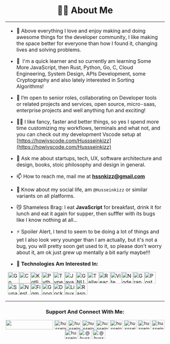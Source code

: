 <h1 align="center">👨‍💻 About Me</h1>
<!--<h3 align="center"># Senior Engineer && Tech Entrepreneur.</h3>-->

<!--<p align="center"> <a href="https://twitter.com/hussein_kizz" target="blank"><img src="https://img.shields.io/twitter/follow/hussein_kizz?logo=twitter&style=for-the-badge" alt="husseinkizz" /></a> </p>-->

<table>
<tr>
  <td valign="center">

<!-- - 🔭 I’m currently working on [A Bunch of Projects!](http://github.com/Hussseinkizz?tab=repositories) -->

- 💙  Above everything I love and enjoy making and doing awesome things for the developer community, I like making the space better for everyone than how I found it, changing lives and solving problems.

- 🧠  I'm a quick learner and so currently am learning Some More JavaScript, then Rust, Python, Go, C, Cloud Engineering, System Design, APIs Development, some Cryptography and also lately interested in Sorting Algorithms!

- 🤝 I’m open to senior roles, collaborating on Developer tools or related projects and services, open source, micro-saas, enterprise projects and well anything fun and exciting!

- 👨‍💻 I like fancy, faster and better things, so yes I spend more time customizing my workflows, terminals and what not, and you can check out my development Vscode setup at [https://howivscode.com/Hussseinkizz](https://howivscode.com/Hussseinkizz)

- 💬 Ask me about startups, tech, UX, software architecture and design, books, stoic philosophy and design in general.

- 📫 How to reach me, mail me at **hssnkizz@gmail.com**

- 📄 Know about my social life, am `@Husseinkizz` or similar variants on all platforms.

- 😼 Shameless Brag: I eat **JavaScript** for breakfast, drink it for lunch and eat it again for supper, then sufffer with its bugs like I know nothing at all...

- ⚡ Spoiler Alert, I tend to seem to be doing a lot of things and yet I also look very younger than I am actually, but it's not a bug, you will pretty soon get used to it, so please don't worry about it, am ok just grew up mentally a bit early maybe!!!

- 🦄 **Technologies Am Interested In:**
 
<p align="left">
<a href="https://go.dev/doc/" target="_blank" rel="noreferrer"><img src="https://raw.githubusercontent.com/danielcranney/readme-generator/main/public/icons/skills/go-colored.svg" width="36" height="36" alt="Go" /></a><a href="https://docs.microsoft.com/en-us/cpp/?view=msvc-170" target="_blank" rel="noreferrer"><img src="https://raw.githubusercontent.com/danielcranney/readme-generator/main/public/icons/skills/c-colored.svg" width="36" height="36" alt="C" /></a><a href="https://kotlinlang.org/" target="_blank" rel="noreferrer"><img src="https://raw.githubusercontent.com/danielcranney/readme-generator/main/public/icons/skills/kotlin-colored.svg" width="36" height="36" alt="Kotlin" /></a><a href="https://www.python.org/" target="_blank" rel="noreferrer"><img src="https://raw.githubusercontent.com/danielcranney/readme-generator/main/public/icons/skills/python-colored.svg" width="36" height="36" alt="Python" /></a><a href="https://www.typescriptlang.org/" target="_blank" rel="noreferrer"><img src="https://raw.githubusercontent.com/danielcranney/readme-generator/main/public/icons/skills/typescript-colored.svg" width="36" height="36" alt="TypeScript" /></a><a href="https://developer.mozilla.org/en-US/docs/Web/JavaScript" target="_blank" rel="noreferrer"><img src="https://raw.githubusercontent.com/danielcranney/readme-generator/main/public/icons/skills/javascript-colored.svg" width="36" height="36" alt="JavaScript" /></a><a href="https://www.gnu.org/software/bash/" target="_blank" rel="noreferrer"><img src="https://raw.githubusercontent.com/danielcranney/readme-generator/main/public/icons/skills/gnubash.svg" width="36" height="36" alt="GNU Bash" /></a><a href="https://tailwindcss.com/" target="_blank" rel="noreferrer"><img src="https://raw.githubusercontent.com/danielcranney/readme-generator/main/public/icons/skills/tailwindcss-colored.svg" width="36" height="36" alt="TailwindCSS" /></a><a href="https://reactjs.org/" target="_blank" rel="noreferrer"><img src="https://raw.githubusercontent.com/danielcranney/readme-generator/main/public/icons/skills/react-colored.svg" width="36" height="36" alt="React" /></a><a href="https://vitejs.dev/" target="_blank" rel="noreferrer"><img src="https://raw.githubusercontent.com/danielcranney/readme-generator/main/public/icons/skills/vite-colored.svg" width="36" height="36" alt="Vite" /></a><a href="https://nodejs.org/en/" target="_blank" rel="noreferrer"><img src="https://raw.githubusercontent.com/danielcranney/readme-generator/main/public/icons/skills/nodejs-colored.svg" width="36" height="36" alt="NodeJS" /></a><a href="https://graphql.org/" target="_blank" rel="noreferrer"><img src="https://raw.githubusercontent.com/danielcranney/readme-generator/main/public/icons/skills/graphql-colored.svg" width="36" height="36" alt="GraphQL" /></a><a href="https://www.postgresql.org/" target="_blank" rel="noreferrer"><img src="https://raw.githubusercontent.com/danielcranney/readme-generator/main/public/icons/skills/postgresql-colored.svg" width="36" height="36" alt="PostgreSQL" /></a><a href="https://supabase.io/" target="_blank" rel="noreferrer"><img src="https://raw.githubusercontent.com/danielcranney/readme-generator/main/public/icons/skills/supabase-colored.svg" width="36" height="36" alt="Supabase" /></a><a href="https://docs.nestjs.com/" target="_blank" rel="noreferrer"><img src="https://raw.githubusercontent.com/danielcranney/readme-generator/main/public/icons/skills/nestjs-colored.svg" width="36" height="36" alt="NestJS" /></a><a href="https://www.figma.com/" target="_blank" rel="noreferrer"><img src="https://raw.githubusercontent.com/danielcranney/readme-generator/main/public/icons/skills/figma-colored.svg" width="36" height="36" alt="Figma" /></a><a href="https://cloud.google.com/" target="_blank" rel="noreferrer"><img src="https://raw.githubusercontent.com/danielcranney/readme-generator/main/public/icons/skills/googlecloud-colored.svg" width="36" height="36" alt="Google Cloud" /></a><a href="https://www.docker.com/" target="_blank" rel="noreferrer"><img src="https://raw.githubusercontent.com/danielcranney/readme-generator/main/public/icons/skills/docker-colored.svg" width="36" height="36" alt="Docker" /></a><a href="https://www.linux.org" target="_blank" rel="noreferrer"><img src="https://raw.githubusercontent.com/danielcranney/readme-generator/main/public/icons/skills/linux-colored.svg" width="36" height="36" alt="Linux" /></a><a href="https://www.raspberrypi.org/" target="_blank" rel="noreferrer"><img src="https://raw.githubusercontent.com/danielcranney/readme-generator/main/public/icons/skills/raspberrypi-colored.svg" width="36" height="36" alt="Raspberry Pi" /></a>
                    </p>
                
<!-- <td >
<a href="https://app.daily.dev/husseinkizz"><img src="https://api.daily.dev/devcards/3aefd54026734a7fa37aeba1ef8f3536.png?r=5cz" width="400" alt="Hussein Kizz's Dev Card"/></a>
</td> -->
</tr>
</table>

<h3 align="center">Support And Connect With Me:</h3>
<p align="center">
<a href="https://www.buymeacoffee.com/Husseinkizz"><img src="https://cdn.buymeacoffee.com/buttons/v2/default-yellow.png" align="center" width="150" height="30"/></a>
<a href="https://codepen.io/husseinkizz" target="blank"><img align="center" src="https://raw.githubusercontent.com/rahuldkjain/github-profile-readme-generator/master/src/images/icons/Social/codepen.svg" alt="husseinkizz" height="30" width="40" /></a>
<a href="https://dev.to/husseinkizz" target="blank"><img align="center" src="https://raw.githubusercontent.com/rahuldkjain/github-profile-readme-generator/master/src/images/icons/Social/devto.svg" alt="husseinkizz" height="30" width="40" /></a>
<a href="https://twitter.com/hussein_kizz" target="blank"><img align="center" src="https://raw.githubusercontent.com/rahuldkjain/github-profile-readme-generator/master/src/images/icons/Social/twitter.svg" alt="husseinkizz" height="30" width="40" /></a>
<a href="https://linkedin.com/in/husseinkizz-" target="blank"><img align="center" src="https://raw.githubusercontent.com/rahuldkjain/github-profile-readme-generator/master/src/images/icons/Social/linked-in-alt.svg" alt="husseinkizz" height="30" width="40" /></a>
<a href="https://stackoverflow.com/users/husseinkizz" target="blank"><img align="center" src="https://raw.githubusercontent.com/rahuldkjain/github-profile-readme-generator/master/src/images/icons/Social/stack-overflow.svg" alt="husseinkizz" height="30" width="40" /></a>
<a href="https://codesandbox.com/hussseinkizz" target="blank"><img align="center" src="https://raw.githubusercontent.com/rahuldkjain/github-profile-readme-generator/master/src/images/icons/Social/codesandbox.svg" alt="hussseinkizz" height="30" width="40" /></a>
<a href="https://instagram.com/husseinkizz" target="blank"><img align="center" src="https://raw.githubusercontent.com/rahuldkjain/github-profile-readme-generator/master/src/images/icons/Social/instagram.svg" alt="husseinkizz" height="30" width="40" /></a>
<a href="https://dribbble.com/husseinkizz" target="blank"><img align="center" src="https://raw.githubusercontent.com/rahuldkjain/github-profile-readme-generator/master/src/images/icons/Social/dribbble.svg" alt="husseinkizz" height="30" width="40" /></a>
<a href="https://www.behance.net/husseinkizz" target="blank"><img align="center" src="https://raw.githubusercontent.com/rahuldkjain/github-profile-readme-generator/master/src/images/icons/Social/behance.svg" alt="husseinkizz" height="30" width="40" /></a>
<a href="https://hashnode.com/@husseinkizz" target="blank"><img align="center" src="https://raw.githubusercontent.com/rahuldkjain/github-profile-readme-generator/master/src/images/icons/Social/hashnode.svg" alt="@husseinkizz" height="30" width="40" /></a>
<a href="https://medium.com/@husseinkizz" target="blank"><img align="center" src="https://raw.githubusercontent.com/rahuldkjain/github-profile-readme-generator/master/src/images/icons/Social/medium.svg" alt="@husseinkizz" height="30" width="40" /></a>
</p>
